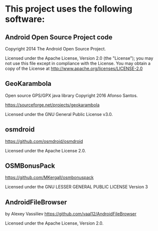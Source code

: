 This project uses the following software:
=========

## Android Open Source Project code
Copyright 2014 The Android Open Source Project.

Licensed under the Apache License, Version 2.0 (the "License");
you may not use this file except in compliance with the License.
You may obtain a copy of the License at http://www.apache.org/licenses/LICENSE-2.0

## GeoKarambola
Open source GPS/GPX java library Copyright 2016 Afonso Santos.

https://sourceforge.net/projects/geokarambola

Licensed under the GNU General Public License v3.0.

## osmdroid
https://github.com/osmdroid/osmdroid

Licensed under the Apache License 2.0.

## OSMBonusPack
https://github.com/MKergall/osmbonuspack

Licensed under the GNU LESSER GENERAL PUBLIC LICENSE Version 3

## AndroidFileBrowser
by Alexey Vassiliev https://github.com/vaal12/AndroidFileBrowser

Licensed under the Apache License, Version 2.0.

